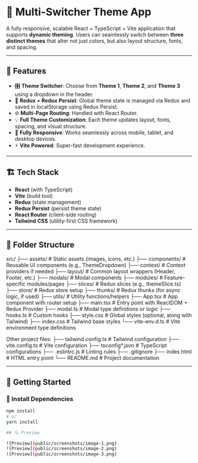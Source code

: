 # 🎨 Multi-Switcher Theme App

A fully responsive, scalable React + TypeScript + Vite application that supports **dynamic theming**. Users can seamlessly switch between **three distinct themes** that alter not just colors, but also layout structure, fonts, and spacing.

---

## 📌 Features

- 🎛️ **Theme Switcher**: Choose from **Theme 1**, **Theme 2**, and **Theme 3** using a dropdown in the header.
- 🧠 **Redux + Redux Persist**: Global theme state is managed via Redux and saved in localStorage using Redux Persist.
- 🌐 **Multi-Page Routing**: Handled with React Router.
- 💡 **Full Theme Customization**: Each theme updates layout, fonts, spacing, and visual structure.
- 📱 **Fully Responsive**: Works seamlessly across mobile, tablet, and desktop devices.
- ⚡ **Vite Powered**: Super-fast development experience.

---

## 🏗️ Tech Stack

- **React** (with TypeScript)
- **Vite** (build tool)
- **Redux** (state management)
- **Redux Persist** (persist theme state)
- **React Router** (client-side routing)
- **Tailwind CSS** (utility-first CSS framework)

---

## 📁 Folder Structure

src/
├── assets/ # Static assets (images, icons, etc.)
├── components/ # Reusable UI components (e.g., ThemeDropdown)
├── context/ # Context providers if needed
├── layout/ # Common layout wrappers (Header, Footer, etc.)
├── modals/ # Modal components
├── modules/ # Feature-specific modules/pages
├── slices/ # Redux slices (e.g., themeSlice.ts)
├── store/ # Redux store setup
├── thunks/ # Redux thunks (for async logic, if used)
├── utils/ # Utility functions/helpers
├── App.tsx # App component with router setup
├── main.tsx # Entry point with ReactDOM + Redux Provider
├── modal.ts # Modal type definitions or logic
├── hooks.ts # Custom hooks
├── style.css # Global styles (optional, along with Tailwind)
├── index.css # Tailwind base styles
└── vite-env.d.ts # Vite environment type definitions

Other project files:
├── tailwind.config.ts # Tailwind configuration
├── vite.config.ts # Vite configuration
├── tsconfig*.json # TypeScript configurations
├── .eslintrc.js # Linting rules
├── .gitignore
├── index.html # HTML entry point
└── README.md # Project documentation

---

## 🚀 Getting Started

### 🔧 Install Dependencies

```bash
npm install
# or
yarn install

## 🔍 Preview

![Preview](public/screenshots/image-1.png)
![Preview](public/screenshots/image-2.png)
![Preview](public/screenshots/image-3.png)

